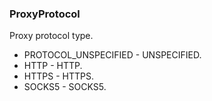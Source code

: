 ### ProxyProtocol
Proxy protocol type.

- PROTOCOL_UNSPECIFIED - UNSPECIFIED.
- HTTP - HTTP.
- HTTPS - HTTPS.
- SOCKS5 - SOCKS5.
